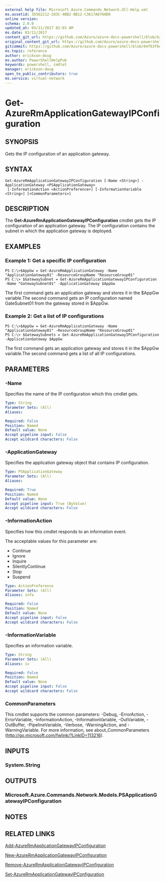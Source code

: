 ```yaml
---
external help file: Microsoft.Azure.Commands.Network.dll-Help.xml
ms.assetid: 35562212-283C-4BB2-8B12-C3617A6760D0
online version:
schema: 2.0.0
updated_at: 03/11/2017 02:03 AM
ms.date: 03/11/2017
content_git_url: https://github.com/Azure/azure-docs-powershell/blob/Graham71298/azureps-cmdlets-docs/ResourceManager/AzureRM.Network/v3.6.0/Get-AzureRmApplicationGatewayIPConfiguration.md
original_content_git_url: https://github.com/Azure/azure-docs-powershell/blob/Graham71298/azureps-cmdlets-docs/ResourceManager/AzureRM.Network/v3.6.0/Get-AzureRmApplicationGatewayIPConfiguration.md
gitcommit: https://github.com/Azure/azure-docs-powershell/blob/04f63f6e685743ace2c57eb157574e34e8610b1c
ms.topic: reference
author: erickson-doug
ms.author: PowerShellHelpPub
keywords: powershell, cmdlet
manager: erickson-doug
open_to_public_contributors: true
ms.service: virtual-network
---
```


# Get-AzureRmApplicationGatewayIPConfiguration

## SYNOPSIS
Gets the IP configuration of an application gateway.

## SYNTAX

```
Get-AzureRmApplicationGatewayIPConfiguration [-Name <String>] -ApplicationGateway <PSApplicationGateway>
 [-InformationAction <ActionPreference>] [-InformationVariable <String>] [<CommonParameters>]
```

## DESCRIPTION
The **Get-AzureRmApplicationGatewayIPConfiguration** cmdlet gets the IP configuration of an application gateway.
The IP configuration contains the subnet in which the application gateway is deployed.

## EXAMPLES

### Example 1: Get a specific IP configuration
```
PS C:\>$AppGw = Get-AzureRmApplicationGateway -Name "ApplicationGateway01" -ResourceGroupName "ResourceGroup01"
PS C:\> $GatewaySubnet = Get-AzureRmApplicationGatewayIPConfiguration -Name "GatewaySubnet01" -ApplicationGateway $AppGw
```

The first command gets an application gateway and stores it in the $AppGw variable.The second command gets an IP configuration named GateSubnet01 from the gateway stored in $AppGw.

### Example 2: Get a list of IP configurations
```
PS C:\>$AppGw = Get-AzureRmApplicationGateway -Name "ApplicationGateway01" -ResourceGroupName "ResourceGroup01"
PS C:\> $GatewaySubnets = Get-AzureRmApplicationGatewayIPConfiguration -ApplicationGateway $AppGw
```

The first command gets an application gateway and stores it in the $AppGw variable.The second command gets a list of all IP configurations.

## PARAMETERS

### -Name
Specifies the name of the IP configuration which this cmdlet gets.

```yaml
Type: String
Parameter Sets: (All)
Aliases: 

Required: False
Position: Named
Default value: None
Accept pipeline input: False
Accept wildcard characters: False
```

### -ApplicationGateway
Specifies the application gateway object that contains IP configuration.

```yaml
Type: PSApplicationGateway
Parameter Sets: (All)
Aliases: 

Required: True
Position: Named
Default value: None
Accept pipeline input: True (ByValue)
Accept wildcard characters: False
```

### -InformationAction
Specifies how this cmdlet responds to an information event.

The acceptable values for this parameter are:

- Continue
- Ignore
- Inquire
- SilentlyContinue
- Stop
- Suspend

```yaml
Type: ActionPreference
Parameter Sets: (All)
Aliases: infa

Required: False
Position: Named
Default value: None
Accept pipeline input: False
Accept wildcard characters: False
```

### -InformationVariable
Specifies an information variable.

```yaml
Type: String
Parameter Sets: (All)
Aliases: iv

Required: False
Position: Named
Default value: None
Accept pipeline input: False
Accept wildcard characters: False
```

### CommonParameters
This cmdlet supports the common parameters: -Debug, -ErrorAction, -ErrorVariable, -InformationAction, -InformationVariable, -OutVariable, -OutBuffer, -PipelineVariable, -Verbose, -WarningAction, and -WarningVariable. For more information, see about_CommonParameters (http://go.microsoft.com/fwlink/?LinkID=113216).

## INPUTS

### System.String

## OUTPUTS

### Microsoft.Azure.Commands.Network.Models.PSApplicationGatewayIPConfiguration

## NOTES

## RELATED LINKS

[Add-AzureRmApplicationGatewayIPConfiguration](./Add-AzureRmApplicationGatewayIPConfiguration.md)

[New-AzureRmApplicationGatewayIPConfiguration](./New-AzureRmApplicationGatewayIPConfiguration.md)

[Remove-AzureRmApplicationGatewayIPConfiguration](./Remove-AzureRmApplicationGatewayIPConfiguration.md)

[Set-AzureRmApplicationGatewayIPConfiguration](./Set-AzureRmApplicationGatewayIPConfiguration.md)


